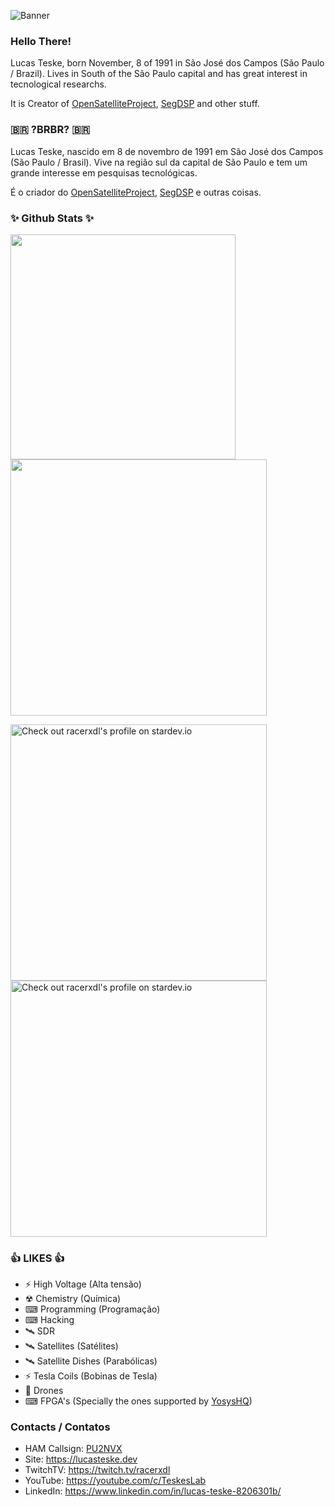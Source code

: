![Banner](https://lucasteske.dev/assets/banner-about.jpeg)

### Hello There!

Lucas Teske, born November, 8 of 1991 in São José dos Campos (São Paulo / Brazil). Lives in South of the São Paulo capital and has great interest in tecnological researchs.

It is Creator of [OpenSatelliteProject](https://github.com/OpenSatelliteProject/), [SegDSP](https://github.com/racerxdl/segdsp) and other stuff.

### 🇧🇷 ?BRBR? 🇧🇷	

Lucas Teske, nascido em 8 de novembro de 1991 em São José dos Campos (São Paulo / Brasil). Vive na região sul da capital de São Paulo e tem um grande interesse em pesquisas tecnológicas.

É o criador do [OpenSatelliteProject](https://github.com/OpenSatelliteProject/), [SegDSP](https://github.com/racerxdl/segdsp) e outras coisas.


### ✨ Github Stats ✨
<p>
  <img width="360px" src="https://github-readme-stats.vercel.app/api/top-langs/?username=racerxdl&hide=html&layout=compact&theme=dracula&langs_count=10" />
  <img width="410px" src="https://github-readme-stats.vercel.app/api?username=racerxdl&theme=dracula&show_icons=true" />
</p>



<p>
  <a href="https://stardev.io/developers/racerxdl">
    <img width="410px"alt="Check out racerxdl's profile on stardev.io" src="https://stardev.io/developers/racerxdl/badge/languages/global.svg"/>
  </a>
  <a href="[https://stardev.io/developers/racerxdl](https://github.com/ryo-ma/github-profile-trophy)">
    <img width="410px"alt="Check out racerxdl's profile on stardev.io" src="https://github-profile-trophy.vercel.app/?username=racerxdl"/>
  </a>
</p>

### 👍 LIKES 👍

* ⚡ High Voltage (Alta tensão)
* ☢ Chemistry (Química)
* ⌨ Programming (Programação)
* ⌨ Hacking
* 🛰 SDR
* 🛰 Satellites (Satélites)
* 🛰 Satellite Dishes (Parabólicas)
* ⚡ Tesla Coils (Bobinas de Tesla)
* 🚁 Drones
* ⌨ FPGA's (Specially the ones supported by [YosysHQ](https://github.com/YosysHQ))

### Contacts / Contatos

* HAM Callsign: [PU2NVX](https://www.qrzcq.com/call/PU2NVX)
* Site: https://lucasteske.dev
* TwitchTV: https://twitch.tv/racerxdl
* YouTube: https://youtube.com/c/TeskesLab
* LinkedIn: https://www.linkedin.com/in/lucas-teske-8206301b/


<!--
**racerxdl/racerxdl** is a ✨ _special_ ✨ repository because its `README.md` (this file) appears on your GitHub profile.

Here are some ideas to get you started:

- 🔭 I’m currently working on ...
- 🌱 I’m currently learning ...
- 👯 I’m looking to collaborate on ...
- 🤔 I’m looking for help with ...
- 💬 Ask me about ...
- 📫 How to reach me: ...
- 😄 Pronouns: ...
- ⚡ Fun fact: ...
-->



